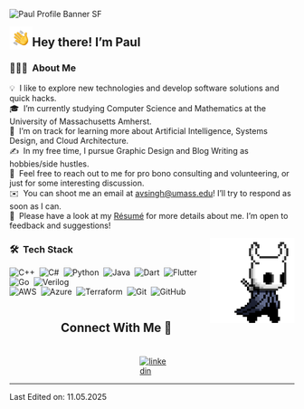   <p><img src="https://raw.githubusercontent.com/Smil3MoreGH/Smil3MoreGH/refs/heads/main/sf_banner.png" alt="Paul Profile Banner SF"></p>
<p><img alt="Hand Wave" src="https://raw.githubusercontent.com/AVS1508/AVS1508/master/assets/Hand%20Wave.gif" width="40" align="left"></p><h2>Hey there! I’m Paul</h2>
<h3 id="-about-me">👨🏻‍💻 &nbsp;About Me</h3>
<p>💡 &nbsp;I like to explore new technologies and develop software solutions and quick hacks.<br>
🎓 &nbsp;I’m currently studying Computer Science and Mathematics at the University of Massachusetts Amherst.<br>
🌱 &nbsp;I’m on track for learning more about Artificial Intelligence, Systems Design, and Cloud Architecture.<br>
✍️ &nbsp;In my free time, I pursue Graphic Design and Blog Writing as hobbies/side hustles.<br>
💬 &nbsp;Feel free to reach out to me for pro bono consulting and volunteering, or just for some interesting discussion.<br>
✉️ &nbsp;You can shoot me an email at <a href="mailto:avsingh@umass.edu">avsingh@umass.edu</a>! I’ll try to respond as soon as I can.<br>
📄 &nbsp;Please have a look at my <a href="https://www.adityavsingh.com/resume.html">Résumé</a> for more details about me. I’m open to feedback and suggestions!</p>
<img alt="Night Coding" src="https://raw.githubusercontent.com/Smil3MoreGH/Smil3MoreGH/refs/heads/main/hollow_knight.gif" align="right" width="150" height="150">
<h3 id="-tech-stack">🛠 &nbsp;Tech Stack</h3>
<p>
  <img src="https://img.shields.io/badge/-C++-05122A?style=flat&logo=C%2B%2B&logoColor=00599C" alt="C++">&nbsp;
  <img src="https://img.shields.io/badge/-C%23-05122A?style=flat&logo=c-sharp&logoColor=239120" alt="C#">&nbsp;
  <img src="https://img.shields.io/badge/-Python-05122A?style=flat&logo=python" alt="Python">&nbsp;
  <img src="https://img.shields.io/badge/-Java-05122A?style=flat&logo=Java&logoColor=FFA518" alt="Java">&nbsp;
  <img src="https://img.shields.io/badge/-Dart-05122A?style=flat&logo=dart&logoColor=0175C2" alt="Dart">&nbsp;
  <img src="https://img.shields.io/badge/-Flutter-05122A?style=flat&logo=flutter&logoColor=02569B" alt="Flutter">&nbsp;
  <img src="https://img.shields.io/badge/-Go-05122A?style=flat&logo=go&logoColor=00ADD8" alt="Go">&nbsp;
  <img src="https://img.shields.io/badge/-Verilog-05122A?style=flat&logo=verilog&logoColor=white" alt="Verilog"><br>
  <img src="https://img.shields.io/badge/-AWS-05122A?style=flat&logo=amazon-aws&logoColor=FF9900" alt="AWS">&nbsp;
  <img src="https://img.shields.io/badge/-Azure-05122A?style=flat&logo=microsoft-azure&logoColor=0078D4" alt="Azure">&nbsp;
  <img src="https://img.shields.io/badge/-Terraform-05122A?style=flat&logo=terraform&logoColor=7B42BC" alt="Terraform">&nbsp;
  <img src="https://img.shields.io/badge/-Git-05122A?style=flat&logo=git" alt="Git">&nbsp;
  <img src="https://img.shields.io/badge/-GitHub-05122A?style=flat&logo=github" alt="GitHub">
</p>
<!-- Connect with me -->
<div id="user-content-toc">
  <ul align="center">
    <summary><h2 style="display: inline-block">Connect With Me 🤝</h2></summary>
  </ul>
</div>

<div style="display: flex; justify-content: center; gap: 800px; align-items: center; margin-top: 20px;">
  <!-- Gmail -->
  <a href="mailto:paul.hart98@googlemail.com" target="_blank">
    <img src="https://cdn.jsdelivr.net/npm/simple-icons@v9/icons/gmail.svg" alt="gmail" width="60" height="60" style="fill:#D14836;">
  </a>
  
  <!-- LinkedIn -->
  <a href="https://www.linkedin.com/in/paul--hartung/" target="_blank">
    <img src="https://cdn.jsdelivr.net/npm/simple-icons@v9/icons/linkedin.svg" alt="linkedin" width="60" height="60" style="fill:#0077B5;">
  </a>
  
  <!-- Xing -->
  <a href="https://www.xing.com/profile/Paul_Hartung6" target="_blank">
    <img src="https://cdn.jsdelivr.net/npm/simple-icons@v9/icons/xing.svg" alt="xing" width="60" height="60" style="fill:#006567;">
  </a>
</div>
<hr>
<p>Last Edited on: 11.05.2025</p>
